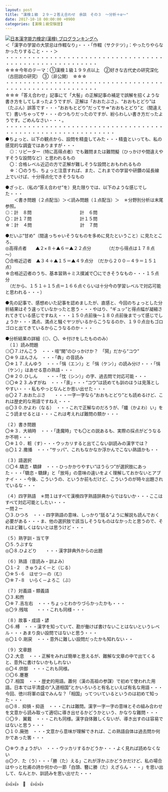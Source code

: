 ```yaml
---
layout: post
title: "漢検１級　２９－２答え合わせ　余談　その３　～分析＋α～"
date: 2017-10-18 00:00:00 +0900
categories: [漢検１級受験歴]
---
```


[![](/syuusyuu9701/assets/images/漢検１級-２９－２答え合わせ-余談-その３-～分析＋α～-br_c_3028_1.gif)](http://blog.with2.net/link.php?1659096:3028 "日本漢字能力検定(漢検) ブログランキングへ")[日本漢字能力検定(漢検) ブログランキングへ](http://blog.with2.net/link.php?1659096:3028)  
＜「漢字の学習の大禁忌は作輟なり」・・・「作輟（サクテツ）」：やったりやらなかったりすること・・・＞  
・・・・・・・・・・・・・・・・・・・・・・・・・・・・・・・・・・・・・・・・・・・・・・・・・・・・・・・・・  
☆☆☆今年のテーマ：①漢検１級１９９点以上　②好きな古代史の研究深化（古田説の研究）　③（非公開）　☆☆☆　　  
・・・・・・・・・・・・・・・・・・・・・・・・・・・・・・・・・・・・・・・・・・・・・・・・・・・・・・・・・  
☆☆☆「答え合わせ」記事にて「大髻」の正解記事の補足で誤解を招くような書き方をしてしまったようですが、正解は「おおたぶさ」、“おおもとどり”は（たぶん）誤答です・・・“おおもとどり”だってサ⇒“おおもとどり”と（間違えて）書いちゃってサ・・・のつもりだったのですが、紛らわしい書き方だったようです。ごめんなさい・・・。  
・・・・・・・・・・・・・・・・・・・・・・・・・・・・・・・・・・・・・・・・・・・・・・・・・・・・・・・・・・・・・  
●ちょっと、以下の観点から、設問を精査してみた・・・精査といっても、私の感覚的な調査ではありますが・・・  
　◎：リピーター（特に高得点者）でも難問または難問擬（ひっかけや間違えやすそうな設問など）と思われるもの  
　〇：合格レベル近辺の方で正解が難しそうな設問とおもわれるもの  
　☆：〇のうち、ちょっと注意すれば、また、これまでの学習や研鑽の延長線上でいけば、十分得点化できそうなもの  
  
●ざっと、（私の“答え合わせ”を）見た限りでは、以下のような感じでした・・・  
　　＜書き問題（２点配当）＞＜読み問題（１点配当）＞　＊分野別分析は末尾参照。  
◎：計　８問　　　　　　　　　　　計　６問  
〇：計１７問　　　　　　　　　　　計１５問　  
☆：計　４問　　　　　　　　　　　計　７問  
  
●だいぶ“甘め”（間違っちゃいそうなものを多めに見たということ）に見たところ、  
◎高得点者　　▲２×８＋▲６＝▲２２点分　　　　（だから得点は１７８点～）  
〇合格近辺者　▲３４＋▲１５＝▲４９点分　（だから２００－４９＝１５１点）　　  
☆合格近辺者のうち、基本習熟＋ミス撲滅で〇にできそうなもの・・・１５点分  
　（だから、１５１＋１５点＝１６６点ぐらいは十分今の学習レベルで対応可能と思われる・・・）  
  
●先の記事で、感想めいた記事を認めましたが、直感と、今回のちょっとした分析結果はそう違っていなかったと思う・・・やはり、“ギュッ”と得点幅が凝縮されてきている感じですねえ・・・１５０点前後～１８０点前後までって感じでしょうか・・・満点、満点と騒ぐヤツがいるからこうなるのか、１９０点台もゴロゴロと出てきているからこうなるのか・・・  
  
●分析結果の詳細（◎、〇、☆付けをしたもののみ）  
　（１）読み問題  
◎〇７.けんこう　・・・喧“閙”のひっかけか？　「鬨」だから“コウ”  
〇☆９.ほんさん　・・・「犇」の音読み  
〇☆１７.えんゆう　・・・「悁（エン）」と「悁（ケン）」の読み分け・・・「悁（ケン）」はあせる意の熟語・・・  
〇☆２０.ひしん　　・・・「忱（シン）」の字、過去問で対応可能・・・  
◎〇☆２３.みずがね　・・・「汞」・・・“コウ”は読めても訓のほうは見落としやすい・・・私もやっとなんとか思い出せた・・・  
◎〇２７.おおたぶさ　　・・・一字一字なら“おおもとどり”とも読めるけど、これは歴史的な用語ですねえ・・・  
◎〇３０.かよわ（なる）　・・・これで正解なのだろうが、「孅（かよわ）い」をこう読ませるとは・・・これは考えれば難問の類か・・・  
  
（２）書き問題  
〇☆３．大禍時　・・・「逢魔時」でも〇との説あるも、実際の採点がどうなるか不明・・・  
〇☆１０．粧（す）・・・ウッカリすると出てこない訓読みの漢字では？  
◎〇１２.撒播　・・・“サッパ”、これもなかなか浮かんでこない熟語かも・・  
  
（３）語選択  
◎〇４.驕恣・驕肆　・・・ひっかかりやすい“ほうらつ”が選択肢にあった・・・「驕恣・驕肆」と「放埓」の意味の違いをよく理解しておかないとアブナイ・・・今後、こういうの、というか前もだけど、こういうのが時々出題されているな・・・  
  
（４）四字熟語　＊問１はすべて漢検四字熟語辞典からではないか・・・ここはすべて対応可能としたい・・・　　  
ー問２ー  
〇３.ひつろ　・・・四字熟語の意味、しっかり“舐る”ように解説も読んでおく必要がある・・・ま、他の選択肢で該当しそうなものはなかったと思うので、それほど難しくはないとは思うけど・・・  
  
（５）熟字訓・当て字　  
〇５.うぶすな  
◎〇８.ひよどり　　・・・漢字辞典外からの出題　  
  
（６）熟語（音読み・訓よみ）  
〇１-２　きゅうよく－と（じる）　　  
〇☆５-６　ほせつ－の（む）　　　  
〇☆７-８　いらく－よろこ（ぶ）　  
  
（７）対義語・類義語  
〇３.和煦  
〇☆７.吉左右　・・・ちょっとわかりづらかったかも・・・  
◎〇９.残喘　　・・・これも同様・・・  
  
（８）故事・成語・諺  
〇６.榑　・・・漢字を知っていて、勘が働けば書けないことはないというレベル・・・あまり良い設問ではないと思う・・・  
◎〇１０.剛戻　・・・意外に難しい設問だったかも知れない・・  
  
（９）文章題  
〇２.大息　・・・正解をみれば簡単と思えるが、難解な文章の中で出てくると、意外に書けないかもしれない  
◎〇４.供御　・・・これも同様。　  
◎〇６.蹇蹇　  
〇７.相国　・・・歴史的用語。蕭何（漢の高祖の参謀）で初めて使われた用語。日本では平清盛の“入道相国”とかいろいろと有名といえば有名な用語・・・今回、徳川将軍の諡でみんな？「相国」ってついているというのは初めて知った・・・  
◎〇８．抑損・抑遜　・・・これは難問。漢字一字一字の意味とその組み合わせを文意から読み取って適切に導き出せるかどうかという、かなりな難問・・・  
◎〇９．翼戴　・・・これも同様。漢字自体難しくないが、導き出すのは容易ではないと思う・・・  
〇１０.廃弛　・・・文意から意味が理解できれば、この熟語自体は過去問か何かであった筈・・・  
  
〇☆ウ.きょうがい　・・・ウッカリするかどうか・・・よく見れば読めなくない  
◎〇ク．た（う）・・・「勝（た）える」これが浮かぶかどうかだけど、私の場合はやっと杜甫の詩か何かの一節「白頭、簪に勝（た）えざらん・・・」を思い出して、なんとか、訓読みを思い出せた・・・  
  
👍👍👍　🐔　👍👍👍